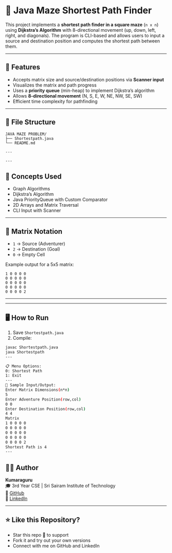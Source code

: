 # 🧭 Java Maze Shortest Path Finder

This project implements a **shortest path finder in a square maze** (`n x n`) using **Dijkstra’s Algorithm** with 8-directional movement (up, down, left, right, and diagonals). The program is CLI-based and allows users to input a source and destination position and computes the shortest path between them.

---

## 🎯 Features

- Accepts matrix size and source/destination positions via **Scanner input**
- Visualizes the matrix and path progress
- Uses a **priority queue** (min-heap) to implement Dijkstra’s algorithm
- Allows **8-directional movement** (N, S, E, W, NE, NW, SE, SW)
- Efficient time complexity for pathfinding

---

## 📁 File Structure

```
JAVA MAZE PROBLEM/
├── Shortestpath.java
└── README.md

---

---
```
## 🧠 Concepts Used

- Graph Algorithms
- Dijkstra’s Algorithm
- Java PriorityQueue with Custom Comparator
- 2D Arrays and Matrix Traversal
- CLI Input with Scanner

---

## 🔢 Matrix Notation

- `1` → Source (Adventurer)
- `2` → Destination (Goal)
- `0` → Empty Cell

Example output for a 5x5 matrix:
```
1 0 0 0 0
0 0 0 0 0
0 0 0 0 0
0 0 0 0 0
0 0 0 0 2
```
---

---

## 🖥️ How to Run

1. Save `Shortestpath.java`
2. Compile:
```bash
javac Shortestpath.java
java Shortestpath
---

📋 Menu Options:
0: Shortest Path
1: Exit
---
🧪 Sample Input/Output:
Enter Matrix Dimensions(n*n)
5
Enter Adventure Position(row,col)
0 0
Enter Destination Position(row,col)
4 4
Matrix
1 0 0 0 0
0 0 0 0 0
0 0 0 0 0
0 0 0 0 0
0 0 0 0 2
Shortest Path is 4
---
```
## 👨‍💻 Author

**Kumaraguru**  
🎓 3rd Year CSE | Sri Sairam Institute of Technology  
🔗 [GitHub](https://github.com/guru-kumara)  
🔗 [LinkedIn](https://www.linkedin.com/in/kumara-guru1/)

---

## ⭐ Like this Repository?

- Star this repo 🌟 to support
- Fork it and try out your own versions
- Connect with me on GitHub and LinkedIn

